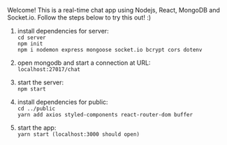 Welcome! This is a real-time chat app using Nodejs, React, MongoDB and Socket.io. Follow the steps below to try this out! :)

1. install dependencies for server:<br/>
   `cd server`<br/>
   `npm init`<br/>
   `npm i nodemon express mongoose socket.io bcrypt cors dotenv`

2. open mongodb and start a connection at URL:<br/>
   `localhost:27017/chat`

3. start the server:<br/>
   `npm start`

4. install dependencies for public:<br/>
   `cd ../public`<br/>
   `yarn add axios styled-components react-router-dom buffer`

5. start the app:<br/>
   `yarn start (localhost:3000 should open)`
